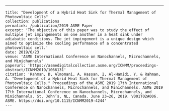 ---
	title: "Development of a Hybrid Heat Sink for Thermal Management of Photovoltaic Cells"
	collection: publications
	permalink: /publication/2019 ASME Paper
	excerpt: 'The objective of this paper was to study the effect of multiple jet impingements on one another in a heat sink under adiabatic conditions. The jet impingement is a unique design which aimed to optimize the cooling performance of a concentrated photovoltaic cell.'
	date: 2019/6/23
	venue: 'ASME International Conference on Nanochannels, Microchannels, and Minichannels'
	paperurl: 'https://asmedigitalcollection.asme.org/ICNMM/proceedings-abstract/ICNMM2019/1066131'
	citation: 'Rahman, D, Almomani, A, Hassan, I, Al-Hamidi, Y, & Rahman, A. "Development of a Hybrid Heat Sink for Thermal Management of Photovoltaic Cells." Proceedings of the ASME 2019 17th International Conference on Nanochannels, Microchannels, and Minichannels. ASME 2019 17th International Conference on Nanochannels, Microchannels, and Minichannels. St. John’s, NL, Canada. June 23–26, 2019. V001T02A006. ASME. https://doi.org/10.1115/ICNMM2019-4244'
	---
